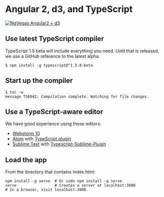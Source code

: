 # Angular 2, d3, and TypeScript

[![NgVegas Angular2 + d3](http://img.youtube.com/vi/x296y5mErWI/0.jpg)](http://www.youtube.com/watch?v=x296y5mErWI)

## Use latest TypeScript compiler
TypeScript 1.5 beta will include everything you need. Until that is released,
we use a GitHub reference to the latest alpha.

    $ npm install -g typescript@^1.5.0-beta

## Start up the compiler

    $ tsc -w
    message TS6042: Compilation complete. Watching for file changes.

## Use a TypeScript-aware editor
We have good experience using these editors:

* [Webstorm 10](https://www.jetbrains.com/webstorm/download/)
* [Atom](https://atom.io/) with [TypeScript plugin](https://atom.io/packages/atom-typescript)
* [Sublime Text](http://www.sublimetext.com/3) with [Typescript-Sublime-Plugin](https://github.com/Microsoft/Typescript-Sublime-plugin#installation)

## Load the app
From the directory that contains index.html:

    npm install -g serve  # Or sudo npm install -g serve
    serve                 # Creates a server at localhost:3000
    # In a browser, visit localhost:3000
